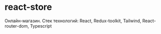 # react-store

Онлайн-магазин.
Стек технологий: React, Redux-toolkit, Tailwind, React-router-dom, Typescript
